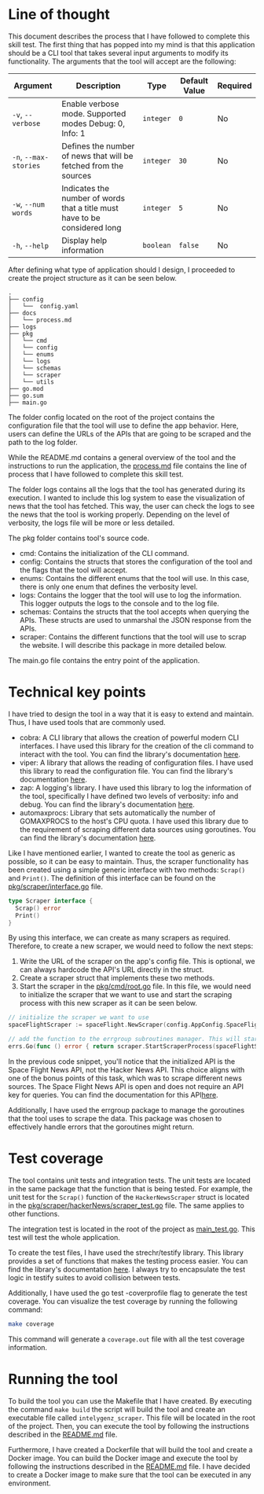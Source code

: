 # Line of thought

This document describes the process that I have followed to complete this skill test. The first thing that has popped
into my mind is that this application should be a CLI tool that takes several input arguments to modify its
functionality. The arguments that the tool will accept are the following:

| Argument              | Description                                                                | Type      | Default Value | Required |
|-----------------------|----------------------------------------------------------------------------|-----------|---------------|----------|
| `-v`, `--verbose`     | Enable verbose mode. Supported modes Debug: 0, Info: 1                     | `integer` | `0`           | No       |
| `-n`, `--max-stories` | Defines the number of news that will be fetched from the sources           | `integer` | `30`          | No       |
| `-w`, `--num words`   | Indicates the number of words that a title must have to be considered long | `integer` | `5`           | No       |
| `-h`, `--help`        | Display help information                                                   | `boolean` | `false`       | No       |

After defining what type of application should I design, I proceeded to create the project structure as it can be seen
below.

```
.
├── config
│   └──  config.yaml    
├── docs
│   └── process.md
├── logs
├── pkg 
│   └── cmd 
│   └── config
│   └── enums
│   └── logs
│   └── schemas
│   └── scraper
│   └── utils 
├── go.mod
├── go.sum
├── main.go
```

The folder config located on the root of the project contains the configuration file that the tool will use to define
the app behavior. Here, users can define the URLs of the APIs that are going to be scraped and the path to the log
folder.

While the README.md contains a general overview of the tool and the instructions to run the application,
the [process.md](process.md) file contains the line of process that I have followed to complete this skill test.

The folder logs contains all the logs that the tool has generated during its execution. I wanted to include this log
system to ease the visualization of news that the tool has fetched. This way, the user can check the logs to see the
news that the tool is working properly. Depending on the level of verbosity, the logs file will be more or less
detailed.

The pkg folder contains tool's source code.

- cmd: Contains the initialization of the CLI command.
- config: Contains the structs that stores the configuration of the tool and the flags that the tool will accept.
- enums: Contains the different enums that the tool will use. In this case, there is only one enum that defines the
  verbosity level.
- logs: Contains the logger that the tool will use to log the information. This logger outputs the logs to the console
  and to the log file.
- schemas: Contains the structs that the tool accepts when querying the APIs. These structs are used to unmarshal
  the JSON response from the APIs.
- scraper: Contains the different functions that the tool will use to scrap the website. I will describe this package
  in more detailed below.

The main.go file contains the entry point of the application.

# Technical key points

I have tried to design the tool in a way that it is easy to extend and maintain. Thus, I have used tools that are
commonly used.

- cobra: A CLI library that allows the creation of powerful modern CLI interfaces. I have used this library for the
  creation of the cli command to interact with the tool. You can find the library's
  documentation [here](https://github.com/spf13/cobra).
- viper: A library that allows the reading of configuration files. I have used this library to read the configuration
  file. You can find the library's documentation [here](https://github.com/spf13/viper).
- zap: A logging's library. I have used this library to log the information of the tool, specifically I have defined two
  levels of verbosity: info and debug. You can find the library's
  documentation [here](https://github.com/uber-go/zap).
- automaxprocs: Library that sets automatically the number of GOMAXPROCS to the host's CPU quota. I have used this
  library due to the requirement of scraping different data sources using goroutines. You can find the library's
  documentation [here](https://github.com/uber-go/automaxprocs).

Like I have mentioned earlier, I wanted to create the tool as generic as possible, so it can be easy to maintain. Thus,
the scraper functionality has been created using a simple generic interface with two methods: `Scrap()` and `Print()`.
The definition of this interface can be found on the [pkg/scraper/interface.go](../pkg/scraper/interface.go) file.

```go
type Scraper interface {
  Scrap() error
  Print()
}
```

By using this interface, we can create as many scrapers as required. Therefore, to create a new scraper, we would need
to follow the next steps:

1. Write the URL of the scraper on the app's config file. This is optional, we can always hardcode the API's URL
   directly in the struct.
2. Create a scraper struct that implements these two methods.
3. Start the scraper in the [pkg/cmd/root.go](../pkg/cmd/root.go) file. In this file, we would need to initialize the
   scraper that we want to use and start the scraping process with this new scraper as it can be seen below.

```go
// initialize the scraper we want to use
spaceFlightScraper := spaceFlight.NewScraper(config.AppConfig.SpaceFlightNewsAPI)

// add the function to the errgroup subroutines manager. This will start the scraper in a new goroutine.
errs.Go(func () error { return scraper.StartScraperProcess(spaceFlightScraper) })
```

In the previous code snippet, you'll notice that the initialized API is the Space Flight News API, not the Hacker News
API. This choice aligns with one of the bonus points of this task, which was to scrape different news sources. The Space
Flight News API is open and does not require an API key for queries. You can find the documentation for this
API[here](https://api.spaceflightnewsapi.net/v4/docs/).

Additionally, I have used the errgroup package to manage the goroutines that the tool uses to scrape the data. This
package was chosen to effectively handle errors that the goroutines might return.

# Test coverage

The tool contains unit tests and integration tests. The unit tests are located in the same package that the function
that is being tested. For example, the unit test for the `Scrap()` function of the `HackerNewsScraper` struct is located
in the [pkg/scraper/hackerNews/scraper_test.go](../pkg/scraper/hackerNews/scraper_test.go) file. The same applies to
other functions.

The integration test is located in the root of the project as [main_test.go](../main_test.go). This test will test the
whole application.

To create the test files, I have used the strechr/testify library. This library provides a set of functions that makes
the testing process easier. You can find the library's documentation [here](https://github.com/stretchr/testify). I
always try to encapsulate the test logic in testify suites to avoid collision between tests.

Additionally, I have used the go test -coverprofile flag to generate the test coverage. You can visualize the test
coverage by running the following command:

```bash
make coverage
```

This command will generate a `coverage.out` file with all the test coverage information.

# Running the tool

To build the tool you can use the Makefile that I have created. By executing the command `make build` the script will
build the tool and create an executable file called `intelygenz_scraper`. This file will be located in the
root of the project. Then, you can execute the tool by following the instructions described in
the [README.md](../README.md) file.

Furthermore, I have created a Dockerfile that will build the tool and create a Docker image. You can build the Docker
image and execute the tool by following the instructions described in the [README.md](../README.md) file. I have
decided to create a Docker image to make sure that the tool can be executed in any environment.
